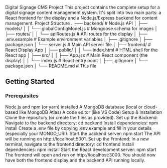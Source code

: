 Digital Signage CMS Project
This project contains the complete setup for a digital signage content management system. It's split into two main parts: a React frontend for the display and a Node.js/Express backend for content management.
Project Structure
.
├── backend/              # Node.js API
│   ├── models/
│   │   └── globalConfigModel.js # Mongoose schema for images
│   ├── routes/
│   │   └── apiRoutes.js # API routes for the display
│   ├── .env.example      # Example environment variables
│   ├── .gitignore
│   ├── package.json
│   └── server.js         # Main API server file
│
├── frontend/             # React Display App
│   ├── public/
│   │   └── index.html    # HTML shell for the React app
│   ├── src/
│   │   ├── App.jsx       # Main React component (the display)
│   │   └── index.js      # React entry point
│   ├── .gitignore
│   └── package.json
│
└── README.md             # This file


## Getting Started
### Prerequisites
Node.js and npm (or yarn) installed
A MongoDB database (local or cloud-based like MongoDB Atlas)
A code editor (like VS Code)
Setup & Installation
Clone the repository (or create the files as provided).
Set up the Backend:
Navigate to the backend directory: cd backend
Install dependencies: npm install
Create a .env file by copying .env.example and fill in your details (especially your MONGO_URI).
Start the backend server: npm start
The API will be running on http://localhost:5001.
Set up the Frontend:
In a new terminal, navigate to the frontend directory: cd frontend
Install dependencies: npm install
Start the React development server: npm start
The frontend will open and run on http://localhost:3000.
You should now have both the frontend display and the backend API running locally.
